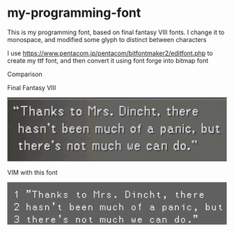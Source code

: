 # my-programming-font

This is my programming font, based on final fantasy VIII fonts. I change it to monospace, and modified some glyph to distinct between characters

I use https://www.pentacom.jp/pentacom/bitfontmaker2/editfont.php to create my ttf font, and then convert it using font forge into bitmap font

Comparison

Final Fantasy VIII

![Final Fantasy VIII original font](https://github.com/rustyworks/my-programming-font/blob/master/Final%20Fantasy%20Dialog%20Box.png?raw=true)

VIM with this font

![Final Fantasy VIII original font](https://github.com/rustyworks/my-programming-font/blob/master/Vim%20Screenshot.png?raw=true)
